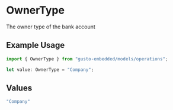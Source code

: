 # OwnerType

The owner type of the bank account

## Example Usage

```typescript
import { OwnerType } from "gusto-embedded/models/operations";

let value: OwnerType = "Company";
```

## Values

```typescript
"Company"
```